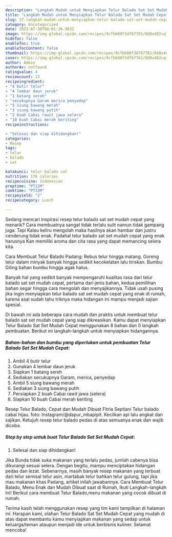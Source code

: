 ```yaml
---
description: "Langkah Mudah untuk Menyiapkan Telur Balado Sat Set Mudah Cepat yang Lezat, Buat Buka Puasa Enak Banget"
title: "Langkah Mudah untuk Menyiapkan Telur Balado Sat Set Mudah Cepat yang Lezat, Buat Buka Puasa Enak Banget"
slug: 37-langkah-mudah-untuk-menyiapkan-telur-balado-sat-set-mudah-cepat-yang-lezat-buat-buka-puasa-enak-banget
category: Uncategorized
date: 2022-07-30T08:01:36.983Z
image: https://img-global.cpcdn.com/recipes/9cfb680f3d767781/680x482cq70/telur-balado-sat-set-mudah-cepat-foto-resep-utama.jpg
hideToc: false
enableToc: true
enableTocContent: false
thumbnail: https://img-global.cpcdn.com/recipes/9cfb680f3d767781/680x482cq70/telur-balado-sat-set-mudah-cepat-foto-resep-utama.jpg
cover: https://img-global.cpcdn.com/recipes/9cfb680f3d767781/680x482cq70/telur-balado-sat-set-mudah-cepat-foto-resep-utama.jpg
author: Admin
authorAv: notfound
ratingvalue: 4
reviewcount: 13
recipeingredient:
- "4 butir telur"
- "4 lembar daun jeruk"
- "1 batang sereh"
- "secukupnya Garam merica penyedap"
- "5 siung bawang merah"
- "3 siung bawang putih"
- "2 buah Cabai rawit jawa selera"
- "10 buah Cabai merah keriting"
recipeinstructions:

- "Selesai dan siap dihidangkan!"
categories:
- Resep
tags:
- telur
- balado
- sat

katakunci: telur balado sat 
nutrition: 176 calories
recipecuisine: Indonesian
preptime: "PT12M"
cooktime: "PT33M"
recipeyield: "2"
recipecategory: Lunch

---
```



Sedang mencari inspirasi resep telur balado sat set mudah cepat yang menarik? Cara membuatnya sangat tidak terlalu sulit namun tidak gampang juga. Tapi Kalau keliru mengolah maka hasilnya akan hambar dan justru cenderung tidak enak. Padahal telur balado sat set mudah cepat yang enak harusnya Kan memiliki aroma dan cita rasa yang dapat memancing selera kita.


Cara Membuat Telur Balado Padang: Rebus telur hingga matang. Goreng telur dalam minyak banyak hingga sedikit kecokelatan lalu tiriskan. Bumbu: Giling bahan bumbu hingga agak halus.

Banyak hal yang sedikit banyak mempengaruhi kualitas rasa dari telur balado sat set mudah cepat, pertama dari jenis bahan, kedua pemilihan bahan segar hingga cara mengolah dan menyajikannya. Tidak usah pusing jika ingin menyiapkan telur balado sat set mudah cepat yang enak di rumah, karena asal sudah tahu triknya maka hidangan ini mampu menjadi sajian spesial.


Di bawah ini ada beberapa cara mudah dan praktis untuk membuat telur balado sat set mudah cepat yang siap dikreasikan. Kamu dapat menyiapkan Telur Balado Sat Set Mudah Cepat menggunakan 8 bahan dan 0 langkah pembuatan. Berikut ini langkah-langkah untuk menyiapkan hidangannya.

<!--inarticleads1-->

##### Bahan-bahan dan bumbu yang diperlukan untuk pembuatan Telur Balado Sat Set Mudah Cepat:

1. Ambil 4 butir telur
1. Gunakan 4 lembar daun jeruk
1. Siapkan 1 batang sereh
1. Sediakan secukupnya Garam, merica, penyedap
1. Ambil 5 siung bawang merah
1. Sediakan 3 siung bawang putih
1. Persiapkan 2 buah Cabai rawit jawa (selera)
1. Siapkan 10 buah Cabai merah keriting


Resep Telur Balado, Cepat dan Mudah Dibuat Fitria Septiani Telur balado cabai hijau. foto: Instagram/@dapur_mbapipit. Kecilkan api lalu angkat dan sajikan. Ketujuh resep telur balado pedas di atas semuanya enak dan wajib dicoba. 

<!--inarticleads2-->

##### Step by step untuk buat Telur Balado Sat Set Mudah Cepat:


1. Selesai dan siap dihidangkan!

Jika Bunda tidak suka makanan yang terlalu pedas, jumlah cabenya bisa dikurangi sesuai selera. Dengan begitu, mampu menciptakan hidangan pedas dan lezat. Sebenarnya, masih banyak resep makanan yang terbuat dari telur semisal telur asin, martabak telur bahkan telur gulung, tapi jika mau makanan khas Padang, artikel inilah jawabannya. Cara Membuat Telur Balado, Menu Enak dan Mudah Dibuat saat di Rumah, Ikuti Langkah-langkah Ini! Berikut cara membuat Telur Balado,menu makanan yang cocok dibuat di rumah. 

Terima kasih telah menggunakan resep yang tim kami tampilkan di halaman ini. Harapan kami, olahan Telur Balado Sat Set Mudah Cepat yang mudah di atas dapat membantu kamu menyiapkan makanan yang sedap untuk keluarga/teman ataupun menjadi ide untuk berbisnis kuliner. Selamat mencoba!
